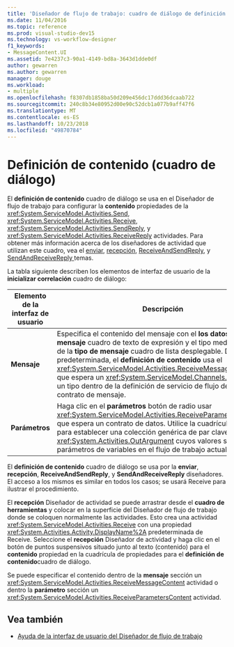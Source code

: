 ```yaml
---
title: 'Diseñador de flujo de trabajo: cuadro de diálogo de definición de contenido'
ms.date: 11/04/2016
ms.topic: reference
ms.prod: visual-studio-dev15
ms.technology: vs-workflow-designer
f1_keywords:
- MessageContent.UI
ms.assetid: 7e4237c3-90a1-4149-bd8a-3643d1dde0df
author: gewarren
ms.author: gewarren
manager: douge
ms.workload:
- multiple
ms.openlocfilehash: f8307db1858ba50d209e456dc17ddd36dcaab722
ms.sourcegitcommit: 240c8b34e80952d00e90c52dcb1a077b9aff47f6
ms.translationtype: MT
ms.contentlocale: es-ES
ms.lasthandoff: 10/23/2018
ms.locfileid: "49870784"
---
```

# <a name="content-definition-dialog-box"></a>Definición de contenido (cuadro de diálogo)

El **definición de contenido** cuadro de diálogo se usa en el Diseñador de flujo de trabajo para configurar la **contenido** propiedades de la <xref:System.ServiceModel.Activities.Send>, <xref:System.ServiceModel.Activities.Receive>, <xref:System.ServiceModel.Activities.SendReply>, y <xref:System.ServiceModel.Activities.ReceiveReply> actividades. Para obtener más información acerca de los diseñadores de actividad que utilizan este cuadro, vea el [enviar](../workflow-designer/send-activity-designer.md), [recepción](../workflow-designer/receive-activity-designer.md), [ReceiveAndSendReply](../workflow-designer/receiveandsendreply-template-designer.md), y [SendAndReceiveReply ](../workflow-designer/sendandreceivereply-template-designer.md) temas.

La tabla siguiente describen los elementos de interfaz de usuario de la **inicializar correlación** cuadro de diálogo:

|Elemento de la interfaz de usuario|Descripción|
|-|-----------------|
|**Mensaje**|Especifica el contenido del mensaje con el **los datos del mensaje** cuadro de texto de expresión y el tipo mediante el uso de la **tipo de mensaje** cuadro de lista desplegable. De forma predeterminada, el **definición de contenido** usa el <xref:System.ServiceModel.Activities.ReceiveMessageContent>, que espera un <xref:System.ServiceModel.Channels.Message> o un tipo dentro de la definición de servicio de flujo de trabajo de contrato de mensaje.|
|**Parámetros**|Haga clic en el **parámetros** botón de radio usar <xref:System.ServiceModel.Activities.ReceiveParametersContent>, que espera un contrato de datos. Utilice la cuadrícula de datos para establecer una colección genérica de par clave-valor <xref:System.Activities.OutArgument> cuyos valores se asignen a parámetros de variables en el flujo de trabajo actual.|

El **definición de contenido** cuadro de diálogo se usa por la **enviar**, **recepción**, **ReceiveAndSendReply**, y  **SendAndReceiveReply** diseñadores. El acceso a los mismos es similar en todos los casos; se usará Receive para ilustrar el procedimiento.

El **recepción** Diseñador de actividad se puede arrastrar desde el **cuadro de herramientas** y colocar en la superficie del Diseñador de flujo de trabajo donde se coloquen normalmente las actividades. Esto crea una actividad <xref:System.ServiceModel.Activities.Receive> con una propiedad <xref:System.Activities.Activity.DisplayName%2A> predeterminada de Receive. Seleccione el **recepción** Diseñador de actividad y haga clic en el botón de puntos suspensivos situado junto al texto (contenido) para el **contenido** propiedad en la cuadrícula de propiedades para el **definición de contenido**cuadro de diálogo.

Se puede especificar el contenido dentro de la **mensaje** sección un <xref:System.ServiceModel.Activities.ReceiveMessageContent> actividad o dentro la **parámetro** sección un <xref:System.ServiceModel.Activities.ReceiveParametersContent> actividad.

## <a name="see-also"></a>Vea también

- [Ayuda de la interfaz de usuario del Diseñador de flujo de trabajo](../workflow-designer/workflow-designer-ui-help.md)